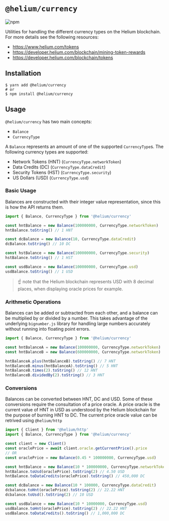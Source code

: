 # `@helium/currency`
![npm](https://img.shields.io/npm/v/@helium/currency)

Utilities for handling the different currency types on the Helium blockchain. For more details see the following resources:

- https://www.helium.com/tokens
- https://developer.helium.com/blockchain/mining-token-rewards
- https://developer.helium.com/blockchain/tokens

## Installation

```shell
$ yarn add @helium/currency
# or
$ npm install @helium/currency
```

## Usage

`@helium/currency` has two main concepts:

- `Balance`
- `CurrencyType`

A `Balance` represents an amount of one of the supported `CurrencyType`s. The following currency types are supported:

- Network Tokens (HNT) (`CurrencyType.networkToken`)
- Data Credits (DC) (`CurrencyType.dataCredit`)
- Security Tokens (HST) (`CurrencyType.security`)
- US Dollars (USD) (`CurrencyType.usd`)


### Basic Usage
Balances are constructed with their integer value representation, since this is how the API returns them.

```js
import { Balance, CurrencyType } from '@helium/currency'

const hntBalance = new Balance(100000000, CurrencyType.networkToken)
hntBalance.toString() // 1 HNT

const dcBalance = new Balance(10, CurrencyType.dataCredit)
dcBalance.toString() // 10 DC

const hstBalance = new Balance(100000000, CurrencyType.security)
hstBalance.toString() // 1 HST

const usdBalance = new Balance(100000000, CurrencyType.usd)
usdBalance.toString() // 1 USD
```

> :point_up: note that the Helium blockchain represents USD with 8 decimal places, when displaying oracle prices for example.

### Arithmetic Operations
Balances can be added or subtracted from each other, and a balance can be multiplied by or divided by a number. This takes advantage of the underlying `bignumber.js` library for handling large numbers accurately without running into floating point errors.

```js
import { Balance, CurrencyType } from '@helium/currency'

const hntBalanceA = new Balance(100000000, CurrencyType.networkToken)
const hntBalanceB = new Balance(600000000, CurrencyType.networkToken)

hntBalanceA.plus(hntBalanceB).toString() // 7 HNT
hntBalanceB.minus(hntBalanceA).toString() // 5 HNT
hntBalanceB.times(2).toString() // 12 HNT
hntBalanceB.dividedBy(2).toString() // 3 HNT
```

### Conversions
Balances can be converted between HNT, DC and USD. Some of these conversions require the consultation of a price oracle. A price oracle is the current value of HNT in USD as understood by the Helium blockchain for the purpose of burning HNT to DC. The current price oracle value can be retrived using `@helium/http`

```js
import { Client } from '@helium/http'
import { Balance, CurrencyType } from '@helium/currency'

const client = new Client()
const oraclePrice = await client.oracle.getCurrentPrice().price
// OR
const oraclePrice = new Balance(0.45 * 100000000, CurrencyType.usd)

const hntBalance = new Balance(10 * 100000000, CurrencyType.networkToken)
hntBalance.toUsd(oraclePrice).toString(2) // 4.50 USD
hntBalance.toDataCredits(oraclePrice).toString() // 450,000 DC

const dcBalance = new Balance(10 * 100000, CurrencyType.dataCredit)
dcbalance.toHnt(oraclePrice).toString(2) // 22.22 HNT
dcbalance.toUsd().toString(2) // 10 USD

const usdBalance = new Balance(10 * 10000000, CurrencyType.usd)
usdBalance.toHnt(oraclePrice).toString(2) // 22.22 HNT
usdBalance.toDataCredits().toString() // 1,000,000 DC
```
